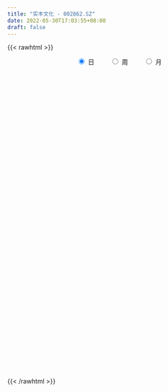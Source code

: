 ```yaml
---
title: "实丰文化 - 002862.SZ"
date: 2022-05-30T17:03:55+08:00
draft: false
---
```

{{< rawhtml >}}
    <div style="text-align: center">
        <label style="padding: 1rem;"><input style="margin-right: .5rem" type="radio" name="period" value="D" checked onclick="period_change(this)">日</label>
        <label style="padding: 1rem;"><input style="margin-right: .5rem" type="radio" name="period" value="W" onclick="period_change(this)">周</label>
        <label style="padding: 1rem;"><input style="margin-right: .5rem" type="radio" name="period" value="M" onclick="period_change(this)">月</label>
    </div>
    <div id="chart" style="height: 700px;"></div> 
    <script type="text/javascript">
        const D_v = [32092.5,83995.5,115300.0,196234.95,225905.01,239591.45,195590.44,233612.0,213529.0,208415.5,159640.01,109861.01,80238.0,81065.5,112529.89,119134.5,77539.0,141019.5,136285.0,124408.07,194302.06,165317.56,166933.5,144866.5,98852.5,69564.5,90868.0,88898.56,62697.5,55785.0,51423.89,41319.5,34584.0,81421.39,42998.5,46566.5,60626.0,42108.0,27496.0,34885.25,33451.5,52108.0,33871.5,32112.0,44528.49,38942.49,30404.5,28955.0,26015.5,27857.5,29092.0,32614.5,32843.0,31446.26,52528.24,34806.99,23519.0,57963.5,69140.0,81068.31,91195.5,42249.5,55885.0,80334.5,41952.0,55334.0,47169.0,38762.5,37417.5,43344.0,34357.51,48038.0,33779.5,32657.0,18858.57,24109.0,54261.08,50861.5,37036.5,49303.5,36106.35,21900.13,19744.0,37193.5,40820.0,49106.08,44332.08,33406.93,26343.24,28343.01,34012.12,45260.46,23022.75,26036.5,35488.99,25510.5,23508.5,18328.0,21260.12,20998.64,22758.9,15446.9,16622.46,14355.5,17068.0,9571.0,15127.5,23945.75,12729.75,23658.9,27995.4,30771.5,20213.99,62830.71,49424.99,35754.33,25713.5,13232.5,19959.9,25331.5,30093.0,36875.0,18532.5,20690.5,18767.0,15269.0,14410.0,15513.0,27294.54,32320.53,34054.92,42008.49,30094.5,22204.0,16379.0,30125.96,19397.49,13635.39,18871.68,19416.5,18057.43,15116.11,16974.0,12635.0,21747.99,11443.7,18027.33,22697.03,30023.03,40546.4,29228.63,16994.0,24746.05,65968.73,47210.39,39178.0,50977.46,74826.73,109908.88,40324.0,49626.5,32670.0,21240.12,21814.85,30592.83,30216.33,23117.83,21880.5,12957.0,16781.0,14427.0,13524.0,15655.0,16036.0,17818.0,16350.0,12478.0,17402.0,13307.5,15371.5,15031.0,15754.5,12941.0,10633.5,16438.5,15568.5,11885.0,28490.82,15228.5,12505.51,11095.0,16473.51,12552.0,16012.0,51871.0,91499.52,55025.96,64921.4,44119.68,36815.5,39074.94,23003.52,18937.5,38356.35,18382.0,13792.0,12701.0,14478.0,11385.0,11165.0,12742.52,14318.0,9279.5,10817.0,17564.5,13681.5,14461.0,17730.0,16182.0,14051.54,11634.09,10442.0,7905.74,8994.5,11513.77,12554.0,13366.0,15252.75,16055.5,12838.5,13019.75,16336.24,11830.97,11239.5,7176.0,9477.5,9730.0,9640.5,8477.79,8968.2,8990.0,10781.23,11734.5,9124.0,11344.47,16869.52,57595.36,139672.34,94931.49,54034.51]
const D_histogram = [0.0,0.0695612536,0.1859370362,0.3327889795,0.3888159894,0.4236594235,0.3747865231,0.4085285474,0.3975401083,0.3786070915,0.2559067663,0.1754860786,0.0794325475,-0.0119924553,0.0102409186,-0.0231964879,-0.0584508922,0.0054163623,-0.0378751457,-0.0457822203,0.0219764922,0.0327270328,0.0938998259,0.125819617,0.104897128,0.0485209481,0.0346709589,0.0264245737,0.002917182,-0.0557332843,-0.151078113,-0.2098347719,-0.2401857678,-0.3105827672,-0.3538183698,-0.3967403056,-0.3616446842,-0.3386532825,-0.3173001927,-0.2801393689,-0.2809669956,-0.3151321072,-0.3306690221,-0.3106258295,-0.2647953731,-0.2467206036,-0.2489804505,-0.2562797564,-0.2459874666,-0.2144371628,-0.1917877503,-0.1882309732,-0.1498116312,-0.1033390194,-0.0476376484,-0.0368264997,-0.0322982937,0.0459856737,0.1375717892,0.2776913253,0.3311242517,0.3426223651,0.3366637205,0.3652572734,0.3544638072,0.3595845418,0.3263669147,0.3109603168,0.2870327489,0.2175212143,0.1844898011,0.1532983104,0.1002950471,0.066164815,0.0308241309,-0.0098746449,0.0248054312,0.0346575576,0.0245234901,0.0648791245,0.0325090821,0.0027656853,-0.0014423041,0.0246185683,0.0056878016,0.0054852835,0.0297829158,0.0534171018,0.0567676385,0.0056182697,-0.0968055306,-0.119839965,-0.1592807638,-0.1229730296,-0.0510214395,0.0019630742,0.034533792,0.0474180047,0.0829175021,0.0928894722,0.0912322347,0.0706777941,0.0353663017,-0.0087004984,-0.0788994301,-0.118859869,-0.164943304,-0.2069673922,-0.2373907015,-0.2769140882,-0.2339225331,-0.2372974151,-0.1343608452,-0.0553958559,0.0358016495,0.0583281524,0.0664934851,0.0657160989,0.0362502023,-0.0205840702,-0.0641044533,-0.114721377,-0.1317716636,-0.1597740793,-0.1577092717,-0.14420582,-0.1283792834,-0.1071664964,-0.093018117,-0.0691491829,-0.0594265366,-0.0206541432,0.0037081522,0.001798498,0.0013870488,-0.0363575454,-0.0616169696,-0.0756718229,-0.0734983219,-0.0534415042,-0.0358689102,-0.0264364013,-0.03083645,-0.0193548254,-0.0342145394,-0.041115006,-0.0502294468,-0.0256777483,-0.0329455893,-0.0967154644,-0.0927808079,-0.0751230064,-0.0317492881,0.0427720788,0.1053705737,0.1518689528,0.1912360191,0.2478844766,0.2333342644,0.2324631095,0.2435106195,0.2289855471,0.2031388359,0.1532189279,0.1064324894,0.0191477256,-0.0047493177,-0.0687010518,-0.0980897067,-0.1359595569,-0.1838701196,-0.2096163128,-0.2394263683,-0.2007521037,-0.1468882504,-0.0808872881,-0.0373579609,-0.0215973316,-0.0265712643,-0.015501967,-0.0140673218,0.0061742548,0.0071341804,0.0182783419,0.043476226,0.041601167,0.0470115001,0.0176686336,0.0159043139,0.0027639838,0.0112557009,0.0270915725,0.0332370188,0.0322726093,0.1136209027,0.1169552057,0.0607396704,0.0650962424,0.0457765344,-0.0117252824,-0.1073486101,-0.1411981038,-0.1469962224,-0.0867100536,-0.0396585122,-0.0154036649,-0.0022064783,0.0046495447,0.0154573441,0.0166530679,0.012361668,0.0073805394,0.0085931658,-0.0036260049,0.0057409732,-0.0088806312,-0.014776726,-0.0320918475,-0.0153782344,-0.0209350095,-0.0164988865,-0.0334359485,-0.0315345775,-0.026787914,-0.0249128855,-0.0446627287,-0.0525787953,-0.121465946,-0.16533014,-0.1787088189,-0.2056944834,-0.1761458032,-0.1110336565,-0.074654484,-0.0312180679,0.0163503653,0.033983483,0.0586553314,0.079930127,0.1054363984,0.1198921291,0.1327723096,0.1417726206,0.1392498685,0.1427212614,0.2087928288,0.317181454,0.3257115517,0.2564228485,0.180973569]
const D_fast = [0.0,0.086951567,0.2498116087,0.4798607968,0.6330918041,0.7738500941,0.8186738245,0.9545479856,1.0429445736,1.1186633297,1.0599396961,1.0233905279,0.9471951338,0.8527720171,0.8775656207,0.8383290923,0.7884619649,0.85368331,0.8009230156,0.7815703858,0.8548232214,0.8737555203,0.9584032698,1.0217779651,1.0270797582,0.9828338153,0.9776515658,0.9760113241,0.9532332278,0.8806494404,0.7475350835,0.6363197316,0.5459222937,0.3978796026,0.2661894075,0.1240823954,0.0687668457,0.0070949268,-0.0508770316,-0.08375105,-0.1548204256,-0.2677685641,-0.3659727345,-0.4235859992,-0.4439543862,-0.4875597675,-0.5520647271,-0.623433972,-0.6746385489,-0.6966975358,-0.7219950608,-0.765496027,-0.7645295928,-0.7438917359,-0.700099777,-0.6984952533,-0.7020416207,-0.6122612348,-0.486282172,-0.2767398046,-0.1405258152,-0.0433721106,0.034835175,0.1547430462,0.2325655318,0.3275824018,0.3759565034,0.4382899847,0.4861206041,0.4709893731,0.4840804101,0.491213497,0.4632839954,0.4456949672,0.4180603157,0.3748928787,0.4157743126,0.4342908285,0.4302876335,0.486863049,0.4626202771,0.4335683016,0.4289997362,0.4612152507,0.4437064344,0.4448752371,0.4766185984,0.5136070599,0.5311495062,0.4814047048,0.3547795219,0.3017850963,0.2225241064,0.2280885833,0.2872848135,0.3407600957,0.3819642615,0.4067029754,0.4629318484,0.4961261865,0.5172770077,0.5143920156,0.4879220986,0.4416801739,0.3517563847,0.2820809786,0.1947617176,0.1009957813,0.0112247967,-0.097527112,-0.1130161902,-0.175715426,-0.1063690674,-0.041253042,0.0588948757,0.0960034167,0.1207921207,0.1364437592,0.1160404132,0.0540601231,-0.0054863733,-0.0847836412,-0.1347768438,-0.2027227792,-0.2400852896,-0.2626332929,-0.2789015771,-0.2844804143,-0.2935865641,-0.2870049257,-0.2921389135,-0.258530056,-0.2332407226,-0.2347007522,-0.2347654392,-0.2815994198,-0.3222630864,-0.3552358954,-0.3714369749,-0.3647405332,-0.3561351668,-0.3533117582,-0.3654209194,-0.3587780011,-0.38219135,-0.399370568,-0.4210423706,-0.4029101091,-0.4184143474,-0.5063630886,-0.5256236341,-0.5267465842,-0.491310188,-0.4060958013,-0.3171546631,-0.2326890458,-0.1455129747,-0.026893398,0.0168899559,0.0741345783,0.1460597432,0.1887810576,0.2137190554,0.2021038793,0.1819255632,0.0994277308,0.074343358,-0.006783639,-0.0606947205,-0.1325544599,-0.2264325525,-0.3045828239,-0.3942494716,-0.4057632329,-0.3886214421,-0.3428423018,-0.3086524648,-0.2982911685,-0.3099079172,-0.3027141117,-0.3047962969,-0.2830111566,-0.2802676859,-0.264553939,-0.2284869983,-0.2199617656,-0.2027985575,-0.2277242656,-0.2255125068,-0.237961841,-0.2266561987,-0.2040474339,-0.1895927329,-0.1824889901,-0.072735471,-0.0401623666,-0.0811929843,-0.0605623517,-0.068437926,-0.1288710635,-0.2513315437,-0.3204805633,-0.3630277375,-0.3244190821,-0.2872821688,-0.2668782377,-0.2542326707,-0.2462142615,-0.231542126,-0.2261831353,-0.2273841181,-0.2305201119,-0.2271591941,-0.240284866,-0.2294826446,-0.2463244068,-0.2559146832,-0.2812527665,-0.268383712,-0.2791742395,-0.278862838,-0.3041588872,-0.3101411606,-0.3120914756,-0.3164446685,-0.3473601938,-0.3684209593,-0.4676745965,-0.5528713254,-0.610927209,-0.6893364944,-0.703824265,-0.6664705325,-0.6487549809,-0.6131230818,-0.5614670573,-0.5353380688,-0.4960023876,-0.4547450603,-0.4028796892,-0.3584509262,-0.3123776683,-0.2679342022,-0.2356444872,-0.196492779,-0.0782230044,0.1094609843,0.1994189699,0.1942359789,0.1640300916]
const D_slow = [0.0,0.0173903134,0.0638745724,0.1470718173,0.2442758147,0.3501906706,0.4438873013,0.5460194382,0.6454044653,0.7400562381,0.8040329297,0.8479044494,0.8677625862,0.8647644724,0.8673247021,0.8615255801,0.8469128571,0.8482669477,0.8387981612,0.8273526062,0.8328467292,0.8410284874,0.8645034439,0.8959583481,0.9221826302,0.9343128672,0.9429806069,0.9495867503,0.9503160458,0.9363827248,0.8986131965,0.8461545035,0.7861080616,0.7084623698,0.6200077773,0.5208227009,0.4304115299,0.3457482093,0.2664231611,0.1963883189,0.12614657,0.0473635432,-0.0353037124,-0.1129601697,-0.179159013,-0.2408391639,-0.3030842766,-0.3671542157,-0.4286510823,-0.482260373,-0.5302073106,-0.5772650539,-0.6147179617,-0.6405527165,-0.6524621286,-0.6616687535,-0.669743327,-0.6582469085,-0.6238539612,-0.5544311299,-0.471650067,-0.3859944757,-0.3018285456,-0.2105142272,-0.1218982754,-0.03200214,0.0495895887,0.1273296679,0.1990878551,0.2534681587,0.299590609,0.3379151866,0.3629889484,0.3795301521,0.3872361849,0.3847675236,0.3909688814,0.3996332708,0.4057641434,0.4219839245,0.430111195,0.4308026163,0.4304420403,0.4365966824,0.4380186328,0.4393899536,0.4468356826,0.4601899581,0.4743818677,0.4757864351,0.4515850525,0.4216250612,0.3818048703,0.3510616129,0.338306253,0.3387970215,0.3474304695,0.3592849707,0.3800143462,0.4032367143,0.426044773,0.4437142215,0.4525557969,0.4503806723,0.4306558148,0.4009408476,0.3597050216,0.3079631735,0.2486154981,0.1793869761,0.1209063428,0.0615819891,0.0279917778,0.0141428138,0.0230932262,0.0376752643,0.0542986356,0.0707276603,0.0797902109,0.0746441933,0.05861808,0.0299377357,-0.0030051802,-0.0429487,-0.0823760179,-0.1184274729,-0.1505222937,-0.1773139179,-0.2005684471,-0.2178557428,-0.232712377,-0.2378759128,-0.2369488747,-0.2364992502,-0.236152488,-0.2452418744,-0.2606461168,-0.2795640725,-0.297938653,-0.311299029,-0.3202662566,-0.3268753569,-0.3345844694,-0.3394231757,-0.3479768106,-0.3582555621,-0.3708129238,-0.3772323608,-0.3854687582,-0.4096476242,-0.4328428262,-0.4516235778,-0.4595608998,-0.4488678801,-0.4225252367,-0.3845579985,-0.3367489938,-0.2747778746,-0.2164443085,-0.1583285311,-0.0974508763,-0.0402044895,0.0105802195,0.0488849515,0.0754930738,0.0802800052,0.0790926758,0.0619174128,0.0373949862,0.0034050969,-0.042562433,-0.0949665111,-0.1548231032,-0.2050111292,-0.2417331917,-0.2619550138,-0.271294504,-0.2766938369,-0.2833366529,-0.2872121447,-0.2907289751,-0.2891854114,-0.2874018663,-0.2828322809,-0.2719632244,-0.2615629326,-0.2498100576,-0.2453928992,-0.2414168207,-0.2407258248,-0.2379118995,-0.2311390064,-0.2228297517,-0.2147615994,-0.1863563737,-0.1571175723,-0.1419326547,-0.1256585941,-0.1142144605,-0.1171457811,-0.1439829336,-0.1792824596,-0.2160315151,-0.2377090285,-0.2476236566,-0.2514745728,-0.2520261924,-0.2508638062,-0.2469994702,-0.2428362032,-0.2397457862,-0.2379006513,-0.2357523599,-0.2366588611,-0.2352236178,-0.2374437756,-0.2411379571,-0.249160919,-0.2530054776,-0.25823923,-0.2623639516,-0.2707229387,-0.2786065831,-0.2853035616,-0.291531783,-0.3026974651,-0.315842164,-0.3462086505,-0.3875411855,-0.4322183902,-0.483642011,-0.5276784618,-0.5554368759,-0.5741004969,-0.5819050139,-0.5778174226,-0.5693215518,-0.554657719,-0.5346751873,-0.5083160877,-0.4783430554,-0.445149978,-0.4097068228,-0.3748943557,-0.3392140404,-0.2870158332,-0.2077204697,-0.1262925818,-0.0621868696,-0.0169434774]
const D_data = [['2021-05-19', 10.8, 10.86, 10.68, 11.02],['2021-05-20', 10.87, 11.95, 10.62, 11.95],['2021-05-21', 12.22, 13.15, 12.21, 13.15],['2021-05-24', 13.76, 14.47, 13.36, 14.47],['2021-05-25', 14.01, 14.2, 13.51, 15.1],['2021-05-26', 14.2, 14.55, 13.81, 15.55],['2021-05-27', 14.13, 13.84, 13.35, 14.35],['2021-05-28', 13.84, 15.22, 13.53, 15.22],['2021-05-31', 15.3, 15.13, 14.43, 15.9],['2021-06-01', 15.31, 15.36, 15.16, 16.5],['2021-06-02', 14.61, 14.04, 14.0, 15.3],['2021-06-03', 14.09, 14.31, 13.5, 14.34],['2021-06-04', 13.92, 13.86, 13.61, 14.34],['2021-06-07', 13.86, 13.56, 13.34, 13.99],['2021-06-08', 13.6, 14.92, 13.45, 14.92],['2021-06-09', 15.36, 14.31, 14.2, 15.6],['2021-06-10', 14.62, 14.19, 13.86, 14.69],['2021-06-11', 13.93, 15.61, 13.85, 15.61],['2021-06-15', 15.52, 14.43, 14.05, 15.52],['2021-06-16', 14.3, 14.82, 13.5, 15.64],['2021-06-17', 14.97, 16.04, 14.7, 16.3],['2021-06-18', 15.55, 15.68, 14.93, 16.0],['2021-06-21', 15.32, 16.68, 14.98, 16.74],['2021-06-22', 16.4, 16.78, 16.01, 17.55],['2021-06-23', 16.67, 16.37, 16.25, 17.05],['2021-06-24', 16.2, 15.91, 15.74, 16.69],['2021-06-25', 15.9, 16.42, 15.6, 16.8],['2021-06-28', 16.0, 16.59, 15.61, 16.86],['2021-06-29', 16.5, 16.46, 16.18, 16.85],['2021-06-30', 16.36, 15.91, 15.75, 16.56],['2021-07-01', 15.84, 15.08, 15.06, 16.2],['2021-07-02', 15.09, 15.1, 14.7, 15.75],['2021-07-05', 15.0, 15.15, 14.85, 15.41],['2021-07-06', 15.0, 14.26, 14.09, 15.13],['2021-07-07', 14.28, 14.12, 13.97, 14.47],['2021-07-08', 14.08, 13.67, 13.63, 14.2],['2021-07-09', 13.6, 14.39, 13.6, 14.52],['2021-07-12', 14.37, 14.17, 14.08, 14.55],['2021-07-13', 14.18, 14.05, 13.8, 14.4],['2021-07-14', 14.0, 14.2, 13.8, 14.31],['2021-07-15', 14.16, 13.62, 13.54, 14.18],['2021-07-16', 13.62, 12.88, 12.88, 13.8],['2021-07-19', 12.85, 12.72, 12.39, 12.9],['2021-07-20', 12.85, 12.91, 12.44, 12.91],['2021-07-21', 13.25, 13.16, 13.12, 13.82],['2021-07-22', 13.11, 12.75, 12.7, 13.24],['2021-07-23', 12.78, 12.3, 12.25, 12.87],['2021-07-26', 12.31, 11.96, 11.72, 12.37],['2021-07-27', 11.89, 11.93, 11.89, 12.29],['2021-07-28', 11.52, 12.06, 11.31, 12.1],['2021-07-29', 12.18, 11.86, 11.85, 12.41],['2021-07-30', 11.65, 11.46, 11.31, 11.87],['2021-08-02', 11.44, 11.79, 11.18, 11.88],['2021-08-03', 11.78, 11.93, 11.64, 12.18],['2021-08-04', 12.07, 12.17, 11.98, 12.8],['2021-08-05', 12.17, 11.66, 11.63, 12.33],['2021-08-06', 11.6, 11.5, 11.29, 11.63],['2021-08-09', 11.52, 12.56, 11.5, 12.63],['2021-08-10', 12.56, 13.17, 12.36, 13.39],['2021-08-11', 13.38, 14.49, 13.07, 14.49],['2021-08-12', 15.01, 14.1, 14.03, 15.01],['2021-08-13', 14.52, 13.96, 13.71, 14.58],['2021-08-16', 13.73, 13.98, 13.66, 14.42],['2021-08-17', 14.23, 14.72, 13.92, 15.07],['2021-08-18', 14.7, 14.54, 14.32, 14.99],['2021-08-19', 14.49, 15.0, 14.3, 15.39],['2021-08-20', 14.8, 14.72, 14.5, 15.54],['2021-08-23', 14.72, 15.08, 14.5, 15.22],['2021-08-24', 15.41, 15.13, 14.87, 15.41],['2021-08-25', 15.08, 14.54, 14.48, 15.26],['2021-08-26', 14.88, 14.92, 14.45, 15.11],['2021-08-27', 14.97, 14.95, 14.3, 15.35],['2021-08-30', 14.79, 14.6, 14.32, 14.95],['2021-08-31', 14.84, 14.72, 14.43, 15.2],['2021-09-01', 14.99, 14.61, 14.32, 15.04],['2021-09-02', 14.78, 14.4, 14.1, 14.78],['2021-09-03', 14.42, 15.39, 14.42, 15.6],['2021-09-06', 15.4, 15.28, 14.8, 15.8],['2021-09-07', 15.28, 15.11, 14.96, 15.7],['2021-09-08', 15.12, 15.92, 14.94, 16.22],['2021-09-09', 15.91, 15.13, 15.07, 15.91],['2021-09-10', 15.2, 15.07, 14.85, 15.28],['2021-09-13', 15.07, 15.36, 14.85, 15.5],['2021-09-14', 15.39, 15.87, 15.0, 16.13],['2021-09-15', 15.73, 15.4, 15.13, 15.73],['2021-09-16', 15.41, 15.65, 15.22, 16.19],['2021-09-17', 15.65, 16.1, 15.6, 16.49],['2021-09-22', 16.01, 16.32, 15.66, 16.53],['2021-09-23', 16.35, 16.25, 15.96, 16.49],['2021-09-24', 16.17, 15.53, 15.31, 16.17],['2021-09-27', 15.53, 14.5, 14.37, 15.67],['2021-09-28', 14.72, 15.13, 14.14, 15.38],['2021-09-29', 15.11, 14.7, 14.6, 15.27],['2021-09-30', 14.71, 15.58, 14.7, 15.8],['2021-10-08', 15.64, 16.3, 15.64, 16.46],['2021-10-11', 16.31, 16.43, 16.17, 16.96],['2021-10-12', 16.41, 16.47, 16.03, 16.75],['2021-10-13', 16.48, 16.43, 16.03, 16.8],['2021-10-14', 16.43, 16.95, 16.18, 17.1],['2021-10-15', 17.36, 16.88, 16.55, 17.36],['2021-10-18', 16.91, 16.89, 16.66, 17.35],['2021-10-19', 16.89, 16.72, 16.5, 16.97],['2021-10-20', 16.78, 16.49, 16.13, 16.78],['2021-10-21', 16.48, 16.24, 16.1, 16.6],['2021-10-22', 16.24, 15.63, 15.52, 16.24],['2021-10-25', 15.5, 15.69, 15.16, 15.82],['2021-10-26', 15.69, 15.32, 15.2, 15.99],['2021-10-27', 15.31, 15.03, 14.75, 15.46],['2021-10-28', 15.1, 14.84, 14.4, 15.1],['2021-10-29', 14.68, 14.36, 14.1, 14.9],['2021-11-01', 14.45, 15.22, 14.28, 15.69],['2021-11-02', 15.24, 14.57, 14.18, 15.52],['2021-11-03', 14.67, 16.03, 14.6, 16.03],['2021-11-04', 16.24, 16.15, 15.23, 17.13],['2021-11-05', 16.15, 16.76, 15.67, 17.12],['2021-11-08', 16.47, 16.25, 16.02, 16.69],['2021-11-09', 16.01, 16.21, 16.01, 16.56],['2021-11-10', 16.11, 16.18, 16.02, 16.39],['2021-11-11', 16.19, 15.79, 15.71, 16.27],['2021-11-12', 15.93, 15.23, 15.02, 15.93],['2021-11-15', 15.28, 15.1, 14.86, 15.39],['2021-11-16', 15.01, 14.69, 14.51, 15.15],['2021-11-17', 14.7, 14.83, 14.54, 14.9],['2021-11-18', 14.84, 14.45, 14.39, 14.84],['2021-11-19', 14.45, 14.62, 14.3, 14.72],['2021-11-22', 14.67, 14.67, 14.55, 14.88],['2021-11-23', 14.81, 14.65, 14.5, 14.82],['2021-11-24', 14.6, 14.7, 14.4, 14.79],['2021-11-25', 14.99, 14.6, 14.56, 15.18],['2021-11-26', 14.54, 14.73, 14.23, 15.13],['2021-11-29', 14.58, 14.56, 14.3, 14.88],['2021-11-30', 14.68, 14.99, 14.48, 15.28],['2021-12-01', 15.0, 14.94, 14.82, 15.2],['2021-12-02', 14.94, 14.64, 14.51, 15.08],['2021-12-03', 14.64, 14.62, 14.45, 14.85],['2021-12-06', 14.51, 14.0, 14.0, 14.7],['2021-12-07', 14.07, 13.91, 13.67, 14.25],['2021-12-08', 14.0, 13.85, 13.72, 14.04],['2021-12-09', 13.89, 13.92, 13.66, 13.97],['2021-12-10', 13.93, 14.11, 13.81, 14.23],['2021-12-13', 14.2, 14.1, 14.09, 14.35],['2021-12-14', 14.04, 14.0, 13.92, 14.15],['2021-12-15', 14.0, 13.77, 13.76, 14.05],['2021-12-16', 13.77, 13.92, 13.7, 13.97],['2021-12-17', 13.93, 13.51, 13.48, 13.97],['2021-12-20', 13.57, 13.47, 13.44, 13.67],['2021-12-21', 13.51, 13.31, 13.31, 13.55],['2021-12-22', 13.31, 13.69, 13.22, 13.77],['2021-12-23', 13.6, 13.26, 13.17, 13.68],['2021-12-24', 13.24, 12.25, 12.23, 13.24],['2021-12-27', 12.32, 12.8, 12.2, 13.13],['2021-12-28', 12.82, 12.9, 12.75, 13.06],['2021-12-29', 12.85, 13.28, 12.74, 13.48],['2021-12-30', 13.29, 13.93, 13.29, 14.58],['2021-12-31', 14.0, 14.15, 13.72, 14.54],['2022-01-04', 14.09, 14.29, 14.0, 14.33],['2022-01-05', 14.35, 14.52, 14.17, 15.29],['2022-01-06', 14.22, 15.13, 14.22, 15.65],['2022-01-07', 16.21, 14.51, 14.51, 16.58],['2022-01-10', 14.39, 14.8, 14.21, 14.88],['2022-01-11', 14.67, 15.15, 14.67, 15.88],['2022-01-12', 14.9, 15.0, 14.7, 15.3],['2022-01-13', 15.2, 14.92, 14.73, 15.27],['2022-01-14', 15.15, 14.56, 14.39, 15.15],['2022-01-17', 14.57, 14.45, 14.33, 14.8],['2022-01-18', 14.49, 13.64, 13.62, 14.49],['2022-01-19', 13.65, 14.15, 13.53, 14.2],['2022-01-20', 14.15, 13.39, 13.38, 14.32],['2022-01-21', 13.39, 13.51, 13.14, 13.63],['2022-01-24', 13.33, 13.13, 13.04, 13.59],['2022-01-25', 13.05, 12.64, 12.5, 13.19],['2022-01-26', 12.74, 12.55, 12.37, 12.85],['2022-01-27', 12.6, 12.15, 12.14, 12.6],['2022-01-28', 12.25, 12.83, 12.25, 12.98],['2022-02-07', 12.88, 13.1, 12.6, 13.22],['2022-02-08', 13.11, 13.45, 12.95, 13.61],['2022-02-09', 13.45, 13.38, 13.3, 13.55],['2022-02-10', 13.43, 13.13, 13.1, 13.72],['2022-02-11', 13.18, 12.84, 12.7, 13.21],['2022-02-14', 12.67, 13.0, 12.64, 13.18],['2022-02-15', 12.98, 12.86, 12.7, 13.06],['2022-02-16', 12.79, 13.11, 12.7, 13.13],['2022-02-17', 13.09, 12.89, 12.86, 13.23],['2022-02-18', 12.95, 13.02, 12.76, 13.04],['2022-02-21', 13.03, 13.28, 12.83, 13.35],['2022-02-22', 13.38, 13.0, 12.98, 13.38],['2022-02-23', 13.02, 13.1, 12.92, 13.28],['2022-02-24', 13.06, 12.59, 12.5, 13.21],['2022-02-25', 12.64, 12.83, 12.64, 13.18],['2022-02-28', 12.83, 12.62, 12.4, 12.85],['2022-03-01', 12.73, 12.85, 12.63, 13.03],['2022-03-02', 12.8, 12.99, 12.8, 13.14],['2022-03-03', 12.91, 12.92, 12.8, 13.07],['2022-03-04', 12.76, 12.84, 12.72, 13.09],['2022-03-07', 12.79, 14.12, 12.77, 14.12],['2022-03-08', 13.81, 13.44, 12.93, 13.81],['2022-03-09', 13.09, 12.6, 12.16, 13.35],['2022-03-10', 12.8, 13.25, 12.8, 13.86],['2022-03-11', 12.71, 12.94, 12.6, 13.19],['2022-03-14', 12.94, 12.25, 12.22, 13.0],['2022-03-15', 12.25, 11.29, 11.23, 12.39],['2022-03-16', 11.41, 11.59, 11.11, 11.65],['2022-03-17', 11.74, 11.69, 11.57, 11.96],['2022-03-18', 11.75, 12.54, 11.61, 12.73],['2022-03-21', 12.52, 12.58, 12.42, 12.63],['2022-03-22', 12.58, 12.43, 12.3, 12.58],['2022-03-23', 12.37, 12.35, 12.3, 12.5],['2022-03-24', 12.3, 12.29, 12.1, 12.39],['2022-03-25', 12.29, 12.36, 12.21, 12.54],['2022-03-28', 12.3, 12.25, 12.11, 12.38],['2022-03-29', 12.25, 12.15, 12.12, 12.55],['2022-03-30', 12.33, 12.09, 11.96, 12.33],['2022-03-31', 12.24, 12.13, 11.98, 12.33],['2022-04-01', 12.0, 11.9, 11.9, 12.15],['2022-04-06', 12.01, 12.13, 11.81, 12.47],['2022-04-07', 12.13, 11.78, 11.76, 12.2],['2022-04-08', 11.9, 11.79, 11.45, 11.95],['2022-04-11', 11.7, 11.53, 11.32, 11.96],['2022-04-12', 11.53, 11.9, 11.27, 12.0],['2022-04-13', 11.9, 11.6, 11.55, 12.09],['2022-04-14', 11.6, 11.67, 11.54, 11.88],['2022-04-15', 11.67, 11.31, 11.25, 11.67],['2022-04-18', 11.16, 11.44, 11.06, 11.5],['2022-04-19', 11.69, 11.43, 11.28, 11.7],['2022-04-20', 11.43, 11.35, 11.16, 11.58],['2022-04-21', 11.25, 10.96, 10.9, 11.4],['2022-04-22', 10.92, 10.95, 10.6, 11.03],['2022-04-25', 10.86, 9.86, 9.86, 10.86],['2022-04-26', 9.81, 9.7, 9.55, 10.22],['2022-04-27', 9.51, 9.73, 9.23, 9.79],['2022-04-28', 9.48, 9.23, 9.2, 9.65],['2022-04-29', 9.19, 9.72, 9.19, 9.9],['2022-05-05', 9.81, 10.23, 9.55, 10.33],['2022-05-06', 9.72, 9.99, 9.72, 10.16],['2022-05-09', 9.99, 10.17, 9.83, 10.39],['2022-05-10', 10.09, 10.38, 10.02, 10.47],['2022-05-11', 10.38, 10.12, 10.12, 10.6],['2022-05-12', 10.16, 10.28, 10.1, 10.44],['2022-05-13', 10.43, 10.34, 10.25, 10.48],['2022-05-16', 10.5, 10.52, 10.31, 10.64],['2022-05-17', 10.51, 10.51, 10.2, 10.55],['2022-05-18', 10.49, 10.6, 10.35, 10.73],['2022-05-19', 10.41, 10.66, 10.41, 10.73],['2022-05-20', 10.75, 10.59, 10.53, 10.76],['2022-05-23', 10.7, 10.73, 10.62, 10.92],['2022-05-24', 11.8, 11.8, 11.8, 11.8],['2022-05-25', 12.5, 12.98, 12.0, 12.98],['2022-05-26', 13.0, 12.28, 12.22, 14.18],['2022-05-27', 11.73, 11.36, 11.2, 11.85],['2022-05-30', 11.15, 11.06, 10.95, 11.34]]
const W_v = [148997.15,108666.53,49927.27,47014.17,59340.96,114439.69,174213.19,47543.21,51399.11,46911.16,33393.49,51144.99,38025.99,29107.06,24631.03,31710.36,64332.99,29537.59,14536.0,25054.72,12001.0,10880.0,16028.94,14972.01,18691.17,18268.52,29619.02,18898.34,12042.49,6261.0,11309.0,68022.2,161157.81,53574.3,60080.11,69498.38,27634.0,60876.54,28267.73,15099.0,17015.0,21941.57,18965.0,33935.74,28469.33,30751.84,24172.85,29291.55,18108.79,19053.83,15188.68,18584.0,19597.0,99922.3,51816.34,43834.52,18948.54,16100.62,26460.39,32892.0,36891.0,20793.0,102692.1,486511.16,299234.09,463598.4500000001,497494.4300000001,289106.09,154670.76,140188.64,82400.67,218194.94,434420.28,335135.89,245027.1,240107.03,194093.28,219700.2,119146.96,116782.0,550498.1599999999,379870.9100000001,456345.55,656269.5699999999,337792.44,294780.37,204467.8,175168.19,102327.73,144810.24,46837.2,152454.99,118143.74,108903.14,139507.04,100503.55,98321.0,80802.1,78297.72,141448.91,267891.78,117560.39,57969.0,66861.36,54001.83,60207.67,48082.01,61833.13,74466.32,82072.95,63254.11,54302.73,7787.0,27963.4,57647.99,44874.66,123717.96,83536.33,131479.36,347548.92,234016.52,136353.24,159941.33,115709.77,62773.33,33140.47,70285.52,86153.27,36438.9,115855.27,57865.3,49876.77,76724.81,78018.48,83494.64,84183.84,125995.07,77733.0,81736.0,102836.61,88639.0,91463.54,49852.0,73004.88,75682.66,80542.25,110837.0,87824.47,103960.82,74029.04,107480.5,238765.76,202693.76,84612.53,94514.78,157580.74,111060.76,199094.5,160675.86,151378.62,146538.0,100705.32,111162.5,90562.36,30598.0,94229.5,64306.24,69307.42,97075.92,130391.5,69174.22,270822.44,431150.22,97595.58,766964.5600000001,378929.93,219680.94,253200.91,216274.83,149901.0,214191.78,142917.0,83091.0,69187.5,459296.84,574018.3600000001,804633.02,693518.9399999999,342883.5,396344.6,329996.0,264136.0,671688.51,355140.01,195611.5,404255.5,337176.5,1090933.8500000001,771683.52,531288.39,620312.6899999999,571085.0,300124.45,266196.39,190048.75,179858.98,144534.5,175143.49,341616.81,280674.5,201919.51,163665.15,195207.98,191195.66,88093.18,128331.83,35488.99,109605.76,86251.76,85032.9,191236.59,119991.73,124958.0,104807.07,144740.91,101447.02,84530.53,122737.49,184147.8,274891.07,165675.47,118764.49,76423.0,77355.5,69731.5,87611.32,68638.02,307437.56,156187.81,70738.0,58322.02,45707.0,70039.63,54334.01,73502.74,23070.47,44501.79,49597.93,320413.18,54034.51]
const W_histogram = [0.0,-0.096237037,-0.1609989659,-0.2883738223,-0.3104890992,-0.2094647185,0.0550862943,0.1439209863,0.1952949213,0.2546656572,0.2516211854,0.4069981829,0.4512595903,0.3735726006,0.2534829191,0.2442213619,0.1422758813,0.0134230303,-0.0846253405,-0.2297835235,-0.3203675221,-0.4041838849,-0.3999413073,-0.368521133,-0.3622275769,-0.355998623,-0.2902365248,-0.29798936,-0.2882759892,-0.2117480883,-0.1238852537,-0.0155129106,0.0186054469,-0.0192797824,0.0267699255,-0.0247653363,-0.0612655903,-0.0238244231,-0.122174097,-0.1710401578,-0.1977647869,-0.1593714103,-0.1231793436,-0.0439773587,-0.0583620195,-0.080287007,-0.1902726853,-0.2523785841,-0.2882696598,-0.3327030927,-0.3112458731,-0.2857342734,-0.2236571534,-0.155803164,-0.1696508258,-0.1370770793,-0.1335299578,-0.1404379378,-0.1578690663,-0.162849097,-0.1327170098,-0.1093725888,-0.0844859624,0.0812284705,0.1231370603,0.3495570085,0.470249795,0.5558028587,0.4658351312,0.3897349936,0.3326200535,0.3235150344,0.463197773,0.4346013837,0.4775718443,0.414313681,0.3986091416,0.2796928458,0.0783946673,0.0293108378,0.2902235057,0.3340043718,0.6272653295,0.7188787837,0.8673222055,0.7109941634,0.5552167725,0.3914391361,0.2735258393,0.0849307725,-0.1861110887,-0.3261325386,-0.4110810791,-0.4345377732,-0.4599903659,-0.4893847755,-0.4910817341,-0.4572730271,-0.4294583241,-0.3817503581,-0.2643454931,-0.2547654012,-0.2519093875,-0.2549622066,-0.3009336628,-0.289955029,-0.250847572,-0.2113125311,-0.1242224083,-0.0477351411,0.0097051579,-0.0081784139,-0.0140901654,0.0086675098,-0.0019660439,0.0231354448,0.0849910463,0.1060883824,0.1168776843,0.3027011946,0.3468197826,0.364468625,0.3544151949,0.3058940468,0.243187759,0.2032200317,0.2071906334,0.1657661946,0.0658058237,-0.0874261111,-0.1468148993,-0.1413840355,-0.0867874088,0.0104158272,0.0837219174,0.2085729031,0.2945295314,0.36538535,0.4077744065,0.4465981474,0.4061758346,0.3427784167,0.3045051203,0.3780734514,0.4830152356,0.50505656,0.5005979792,0.3586453253,0.2583915788,0.0715159385,0.0052684532,-0.011266972,-0.2650618884,-0.439868805,-0.4388532081,-0.3260502933,-0.1802602659,-0.0018809607,0.2143814403,0.3142892766,0.247246287,0.0931907969,-0.0315959803,-0.1652475143,-0.1630553454,-0.1258782106,-0.1297001192,-0.2059485416,-0.2159123578,-0.2133101413,-0.2624706185,-0.2011389684,-0.0203410026,-0.4441807016,-0.9046765009,-1.2521793604,-1.3992997618,-1.5024583511,-1.5047745378,-1.4128919607,-1.3152561011,-1.2161346938,-1.051497918,-0.8277806217,-0.521352383,-0.2915531766,-0.0203335998,0.1548241769,0.1989723853,0.2628994828,0.3199570002,0.3900483309,0.436942282,0.4071301761,0.4504904521,0.4898270887,0.6242951885,0.8233196207,0.831602423,0.9164754131,0.9356019587,0.95314267,0.8351331057,0.6753748488,0.4452306648,0.2413701406,0.0475276865,-0.0738228745,0.0112314793,0.1126821179,0.1850112328,0.2482759606,0.2534755689,0.3075846373,0.2867034111,0.258827846,0.2701975618,0.2960191321,0.2120842232,0.0619963501,0.1123824588,0.0347208912,-0.0604942166,-0.1156336136,-0.1565401668,-0.2115517389,-0.2777816867,-0.3890577492,-0.3201840096,-0.2395557776,-0.1750242023,-0.193765066,-0.2396628888,-0.2555956995,-0.2404802398,-0.2297611355,-0.2090722898,-0.1769990392,-0.1709770122,-0.1671694948,-0.1824375183,-0.1861093518,-0.2055087893,-0.225622518,-0.3001366839,-0.3084312661,-0.2689774903,-0.2074329129,-0.1016105509,-0.0416364236]
const W_fast = [0.0,-0.1202962963,-0.2253079667,-0.4247762786,-0.5245138303,-0.4758556292,-0.1975330428,-0.0727181043,0.027479561,0.1505167112,0.2103775358,0.467504079,0.6245803839,0.6402865444,0.5835675927,0.635361376,0.5689848656,0.4434877722,0.3242830663,0.1216790025,-0.0489968766,-0.2338592106,-0.32960196,-0.3903120689,-0.474575407,-0.5573461088,-0.5641431418,-0.646393317,-0.7087489435,-0.6851580647,-0.6282665435,-0.5237724281,-0.4850027089,-0.5277078837,-0.4749656944,-0.5326922903,-0.5845089419,-0.5530238805,-0.6819170787,-0.773543179,-0.8497090048,-0.8511584808,-0.8457612499,-0.7775536047,-0.8065287703,-0.8485255096,-1.0060793593,-1.1312799041,-1.2392383948,-1.3668476009,-1.4232018495,-1.4691238181,-1.4629609865,-1.4340577881,-1.4903181564,-1.4920136796,-1.5218490477,-1.5638665121,-1.6207649072,-1.6664572121,-1.6695043773,-1.6735031036,-1.6697379677,-1.4837164172,-1.4110235624,-1.097214362,-0.8589591268,-0.6344553484,-0.6079642931,-0.5866306823,-0.5605906091,-0.4888168695,-0.2333346876,-0.153280731,0.0090826906,0.0494029476,0.1333506936,0.0843576093,-0.0973419025,-0.1390980225,0.1943705219,0.3216524809,0.771729771,1.0430629211,1.4083368943,1.429757393,1.4127841952,1.3468663429,1.2973345059,1.1299721322,0.8124024988,0.5908479143,0.4031291041,0.2710379666,0.1305877824,-0.021152821,-0.1456202131,-0.226129763,-0.3056796409,-0.3534092644,-0.3020907728,-0.3562020311,-0.4163233643,-0.4831167351,-0.604321607,-0.6658317305,-0.6894361665,-0.7027292583,-0.6466947376,-0.5821412557,-0.5222746672,-0.5422028424,-0.5516371354,-0.5267125827,-0.5378376473,-0.5069522974,-0.4238489344,-0.3762295026,-0.3362207797,-0.0747219707,0.056101563,0.1648675616,0.2434179302,0.2713702939,0.2694609458,0.2802982264,0.3360664865,0.3360835963,0.2525746813,0.0774862187,-0.0186062943,-0.0485214394,-0.0156216648,0.084185528,0.1784220975,0.355416309,0.5150053201,0.6772074762,0.8215401344,0.9720134121,1.033135058,1.0554322443,1.0932852279,1.2613719219,1.4870675149,1.6353729794,1.7560638934,1.7037725708,1.668116719,1.4991200633,1.4341896914,1.4148375231,1.0947771346,0.8100030168,0.7013053117,0.7325956532,0.8333206141,1.0112296791,1.2810874402,1.4595675956,1.4543361778,1.3235783869,1.1908926147,1.0159292021,0.9773575347,0.9830651168,0.9468181784,0.8190826206,0.755140715,0.7044153961,0.5896372643,0.6006841723,0.7763968874,0.2415120131,-0.4451529114,-1.1057006111,-1.6026459529,-2.08141913,-2.4599289511,-2.7212693642,-2.9524475298,-3.157359796,-3.2555974998,-3.2388253589,-3.0627352159,-2.9058243036,-2.6396881268,-2.4258243059,-2.3319330011,-2.202281033,-2.0652342655,-1.8976308521,-1.7415013305,-1.6695308924,-1.5135480034,-1.3517545945,-1.0612126977,-0.6563583603,-0.4401749522,-0.1261831088,0.1268439264,0.3826703053,0.4734440174,0.4825294726,0.3636929549,0.2201749658,0.0382144334,-0.1015918462,-0.0137296226,0.1158915454,0.2344734686,0.3598071865,0.4283756871,0.5593809147,0.6101755413,0.6470069377,0.7259260439,0.8257523973,0.7948385442,0.6602497586,0.738731482,0.6697501373,0.5594114753,0.4753636749,0.39532208,0.2874225731,0.1517472037,-0.0567932961,-0.0679655589,-0.0472262713,-0.0264507466,-0.0936328768,-0.1994464218,-0.2792781574,-0.3242827576,-0.3710039371,-0.402583164,-0.4147596732,-0.4514818992,-0.4894667555,-0.5503441585,-0.60054333,-0.6713199649,-0.7478393231,-0.8973876599,-0.9827900587,-1.0105806554,-1.0008943063,-0.920474582,-0.8709095606]
const W_slow = [0.0,-0.0240592593,-0.0643090007,-0.1364024563,-0.2140247311,-0.2663909107,-0.2526193371,-0.2166390906,-0.1678153602,-0.104148946,-0.0412436496,0.0605058961,0.1733207937,0.2667139438,0.3300846736,0.3911400141,0.4267089844,0.430064742,0.4089084068,0.3514625259,0.2713706454,0.1703246742,0.0703393474,-0.0217909359,-0.1123478301,-0.2013474858,-0.273906617,-0.348403957,-0.4204729543,-0.4734099764,-0.5043812898,-0.5082595175,-0.5036081557,-0.5084281013,-0.50173562,-0.507926954,-0.5232433516,-0.5291994574,-0.5597429817,-0.6025030211,-0.6519442178,-0.6917870704,-0.7225819063,-0.733576246,-0.7481667509,-0.7682385026,-0.8158066739,-0.87890132,-0.9509687349,-1.0341445081,-1.1119559764,-1.1833895447,-1.2393038331,-1.2782546241,-1.3206673305,-1.3549366004,-1.3883190898,-1.4234285743,-1.4628958409,-1.5036081151,-1.5367873675,-1.5641305147,-1.5852520053,-1.5649448877,-1.5341606227,-1.4467713705,-1.3292089218,-1.1902582071,-1.0737994243,-0.9763656759,-0.8932106625,-0.8123319039,-0.6965324607,-0.5878821147,-0.4684891537,-0.3649107334,-0.265258448,-0.1953352365,-0.1757365697,-0.1684088603,-0.0958529838,-0.0123518909,0.1444644415,0.3241841374,0.5410146888,0.7187632296,0.8575674227,0.9554272068,1.0238086666,1.0450413597,0.9985135875,0.9169804529,0.8142101831,0.7055757398,0.5905781483,0.4682319545,0.345461521,0.2311432642,0.1237786832,0.0283410936,-0.0377452796,-0.1014366299,-0.1644139768,-0.2281545285,-0.3033879442,-0.3758767014,-0.4385885944,-0.4914167272,-0.5224723293,-0.5344061146,-0.5319798251,-0.5340244286,-0.5375469699,-0.5353800925,-0.5358716034,-0.5300877422,-0.5088399807,-0.4823178851,-0.453098464,-0.3774231653,-0.2907182197,-0.1996010634,-0.1109972647,-0.034523753,0.0262731868,0.0770781947,0.1288758531,0.1703174017,0.1867688576,0.1649123298,0.128208605,0.0928625961,0.0711657439,0.0737697007,0.0947001801,0.1468434059,0.2204757887,0.3118221262,0.4137657279,0.5254152647,0.6269592234,0.7126538275,0.7887801076,0.8832984705,1.0040522794,1.1303164194,1.2554659142,1.3451272455,1.4097251402,1.4276041248,1.4289212381,1.4261044951,1.359839023,1.2498718218,1.1401585198,1.0586459464,1.01358088,1.0131106398,1.0667059999,1.145278319,1.2070898908,1.23038759,1.2224885949,1.1811767164,1.14041288,1.1089433274,1.0765182976,1.0250311622,0.9710530727,0.9177255374,0.8521078828,0.8018231407,0.79673789,0.6856927147,0.4595235894,0.1464787493,-0.2033461911,-0.5789607789,-0.9551544133,-1.3083774035,-1.6371914288,-1.9412251022,-2.2040995817,-2.4110447372,-2.5413828329,-2.614271127,-2.619354527,-2.5806484828,-2.5309053864,-2.4651805157,-2.3851912657,-2.287679183,-2.1784436125,-2.0766610685,-1.9640384554,-1.8415816833,-1.6855078861,-1.479677981,-1.2717773752,-1.0426585219,-0.8087580323,-0.5704723648,-0.3616890883,-0.1928453761,-0.0815377099,-0.0211951748,-0.0093132532,-0.0277689718,-0.0249611019,0.0032094275,0.0494622357,0.1115312259,0.1749001181,0.2517962774,0.3234721302,0.3881790917,0.4557284822,0.5297332652,0.582754321,0.5982534085,0.6263490232,0.635029246,0.6199056919,0.5909972885,0.5518622468,0.4989743121,0.4295288904,0.3322644531,0.2522184507,0.1923295063,0.1485734557,0.1001321892,0.040216467,-0.0236824579,-0.0838025178,-0.1412428017,-0.1935108741,-0.237760634,-0.280504887,-0.3222972607,-0.3679066403,-0.4144339782,-0.4658111756,-0.5222168051,-0.597250976,-0.6743587926,-0.7416031651,-0.7934613934,-0.8188640311,-0.829273137]
const W_data = [['2017-07-21', 22.9233, 20.2646, 18.5714, 22.9233],['2017-07-28', 19.2328, 18.7566, 18.2407, 19.5106],['2017-08-04', 18.8294, 18.6045, 18.2937, 18.9286],['2017-08-11', 18.7698, 17.1032, 17.1032, 18.9352],['2017-08-18', 17.0238, 17.7513, 17.0238, 18.0622],['2017-08-25', 17.7976, 19.2659, 17.7976, 19.4974],['2017-09-01', 19.3783, 22.209, 19.3783, 22.4669],['2017-09-08', 22.123, 21.0119, 20.7341, 22.123],['2017-09-15', 21.0119, 21.0317, 20.9325, 22.1495],['2017-09-22', 20.8201, 21.5939, 20.0397, 21.9444],['2017-09-29', 21.4947, 21.1574, 20.3968, 21.9444],['2017-10-13', 21.5079, 23.8228, 21.1905, 24.6693],['2017-10-20', 24.2725, 23.3333, 22.4868, 24.2725],['2017-10-27', 23.4458, 22.0767, 20.3968, 23.4987],['2017-11-03', 21.7593, 21.3029, 20.6019, 22.414],['2017-11-10', 21.3029, 22.5926, 21.3029, 22.6389],['2017-11-17', 22.5992, 21.3426, 21.164, 24.6032],['2017-11-24', 21.164, 20.5026, 18.8889, 21.336],['2017-12-01', 20.0926, 20.3042, 19.5172, 20.5026],['2017-12-08', 20.0265, 18.9815, 18.3267, 20.2183],['2017-12-15', 18.9153, 18.8492, 18.3466, 19.3452],['2017-12-22', 19.1336, 18.2011, 17.9762, 19.1336],['2017-12-29', 18.2606, 18.7831, 17.3479, 19.0476],['2018-01-05', 19.0939, 18.9153, 18.3003, 20.3439],['2018-01-12', 18.9021, 18.3995, 17.9563, 19.3783],['2018-01-19', 18.2407, 18.1217, 17.2685, 18.6574],['2018-01-26', 17.996, 18.7698, 17.6984, 18.955],['2018-02-02', 18.7831, 17.7249, 17.1958, 19.1336],['2018-02-09', 17.4405, 17.6587, 16.0847, 17.9431],['2018-02-14', 17.619, 18.4656, 17.5066, 18.9815],['2018-02-23', 18.7831, 18.8492, 18.4987, 19.1733],['2018-03-02', 18.8558, 19.5106, 18.8558, 19.8413],['2018-03-09', 19.5106, 18.8955, 18.5847, 22.3413],['2018-03-16', 18.9683, 17.9101, 17.6653, 19.6825],['2018-03-23', 17.9101, 18.9153, 17.5331, 19.4841],['2018-03-30', 17.0238, 17.6058, 16.9709, 18.0556],['2018-04-04', 17.5, 17.4471, 17.2487, 17.7844],['2018-04-13', 17.3016, 18.2672, 17.0966, 18.4061],['2018-04-20', 18.3201, 16.2632, 16.131, 18.3201],['2018-04-27', 16.2632, 16.2831, 16.131, 16.9643],['2018-05-04', 16.3095, 16.1177, 14.9537, 16.8915],['2018-05-11', 16.1243, 16.7262, 16.1243, 17.3876],['2018-05-18', 16.7196, 16.6865, 15.205, 16.9511],['2018-05-25', 16.6865, 17.3677, 16.6865, 17.963],['2018-06-01', 17.0701, 16.2235, 15.7937, 18.0225],['2018-06-08', 16.3029, 15.8664, 15.6481, 16.5807],['2018-06-15', 15.7143, 14.1826, 14.1826, 16.2037],['2018-06-22', 13.9306, 14.0168, 12.5375, 14.2224],['2018-06-29', 13.8974, 13.7315, 13.2871, 14.1362],['2018-07-06', 13.7315, 13.0151, 12.637, 13.8908],['2018-07-13', 13.0549, 13.3667, 12.7232, 13.4994],['2018-07-20', 13.2805, 13.1412, 12.7431, 13.5723],['2018-07-27', 13.1478, 13.4596, 13.0218, 13.6652],['2018-08-03', 13.3866, 13.5524, 13.0682, 14.5143],['2018-08-10', 13.5392, 12.3584, 11.6818, 13.5392],['2018-08-17', 12.2722, 12.6768, 11.7149, 13.234],['2018-08-24', 12.3916, 12.1063, 11.8609, 12.564],['2018-08-31', 12.1063, 11.6552, 11.6552, 12.3783],['2018-09-07', 11.6353, 11.1312, 10.9919, 11.7614],['2018-09-14', 11.1577, 10.8857, 10.7464, 11.2771],['2018-09-21', 10.9056, 11.0582, 10.6204, 11.1113],['2018-09-28', 11.0317, 10.7995, 10.6867, 11.1643],['2018-10-12', 10.6138, 10.6469, 9.3865, 10.6735],['2018-10-19', 10.6138, 12.7033, 10.4214, 13.5723],['2018-10-26', 12.6702, 11.5756, 11.3103, 13.6984],['2018-11-02', 11.443, 14.5939, 10.7531, 14.5939],['2018-11-09', 14.6005, 14.3418, 14.0831, 17.579],['2018-11-16', 13.6055, 14.6934, 13.3999, 14.8858],['2018-11-23', 14.4944, 12.7299, 12.3252, 14.7797],['2018-11-30', 12.637, 12.6503, 12.3252, 13.8311],['2018-12-07', 13.035, 12.6834, 12.4712, 13.2407],['2018-12-14', 12.4115, 13.2473, 12.0798, 14.5276],['2018-12-21', 13.3999, 15.6752, 12.8426, 16.385],['2018-12-28', 15.6553, 14.1362, 13.4728, 15.6885],['2019-01-04', 14.4745, 15.3634, 14.1959, 16.0533],['2019-01-11', 15.3236, 14.2755, 14.2025, 15.8211],['2019-01-18', 14.3286, 14.9389, 13.2805, 15.244],['2019-01-25', 14.647, 13.5193, 13.4994, 15.2506],['2019-02-01', 13.579, 11.7348, 11.2506, 14.0035],['2019-02-15', 11.9935, 12.982, 11.8078, 13.7116],['2019-02-22', 12.7365, 17.5525, 12.6901, 18.5741],['2019-03-01', 17.2474, 15.9007, 15.2705, 18.9058],['2019-03-08', 16.0069, 20.3386, 15.5691, 20.3386],['2019-03-15', 20.332, 19.4298, 18.647, 24.478],['2019-03-22', 19.2374, 21.4929, 18.5077, 21.8312],['2019-03-29', 20.7632, 18.3751, 16.7167, 22.4017],['2019-04-04', 18.3552, 18.1562, 18.1031, 20.3452],['2019-04-12', 18.448, 17.6984, 17.4596, 19.6288],['2019-04-19', 17.8112, 17.9173, 16.8626, 18.2358],['2019-04-26', 17.9571, 16.4911, 16.1926, 18.919],['2019-04-30', 16.239, 14.3153, 14.0632, 16.2457],['2019-05-10', 14.0566, 14.773, 12.8957, 15.4563],['2019-05-17', 14.7863, 14.6802, 14.2954, 15.9074],['2019-05-24', 14.972, 14.9256, 13.5989, 15.4496],['2019-05-31', 14.9322, 14.501, 14.3087, 15.788],['2019-06-06', 14.501, 13.9969, 13.5325, 15.0583],['2019-06-14', 14.2622, 13.9239, 13.4662, 14.5475],['2019-06-21', 13.8709, 14.1163, 13.3136, 14.448],['2019-06-28', 14.2357, 13.8775, 13.5989, 14.846],['2019-07-05', 14.176, 14.0168, 13.7647, 15.6089],['2019-07-12', 14.0261, 15.0784, 13.4666, 15.5179],['2019-07-19', 14.9052, 13.8529, 13.8529, 15.2981],['2019-07-26', 13.9395, 13.5798, 12.9272, 13.9395],['2019-08-02', 13.5732, 13.2735, 13.067, 14.3724],['2019-08-09', 13.2801, 12.3411, 12.0614, 13.5199],['2019-08-16', 12.3744, 12.6741, 12.1879, 13.46],['2019-08-23', 12.6741, 12.8872, 12.6741, 13.2868],['2019-08-30', 12.6008, 12.8539, 12.4809, 13.5132],['2019-09-06', 12.6741, 13.5865, 12.6741, 13.6997],['2019-09-12', 13.6531, 13.753, 13.5199, 14.3324],['2019-09-20', 13.753, 13.7863, 13.5266, 14.0527],['2019-09-27', 13.733, 12.8739, 12.6807, 13.8929],['2019-09-30', 12.9471, 12.8739, 12.734, 13.0137],['2019-10-11', 12.8273, 13.2002, 12.8273, 13.3068],['2019-10-18', 13.2335, 12.7407, 12.5875, 13.5998],['2019-10-25', 12.7607, 13.1603, 12.3544, 13.42],['2019-11-01', 13.2535, 13.8263, 13.0271, 14.2925],['2019-11-08', 13.6198, 13.5465, 13.4133, 13.8263],['2019-11-15', 13.4533, 13.5266, 13.3534, 14.1726],['2019-11-22', 13.5199, 16.3637, 13.3867, 17.0897],['2019-11-29', 16.1839, 15.4247, 14.8852, 16.8899],['2019-12-06', 15.6378, 15.5113, 14.9252, 15.7111],['2019-12-13', 15.5512, 15.4513, 14.3791, 16.1306],['2019-12-20', 15.4979, 15.065, 14.9984, 15.9109],['2019-12-27', 15.0517, 14.8053, 14.5589, 15.2915],['2020-01-03', 14.6654, 14.9984, 14.6588, 15.1183],['2020-01-10', 14.8253, 15.6311, 14.5189, 15.7843],['2020-01-17', 15.6311, 15.1316, 15.085, 16.5169],['2020-01-23', 14.9984, 14.1326, 13.9062, 15.3115],['2020-02-07', 12.7207, 12.794, 11.4486, 13.1869],['2020-02-14', 12.8139, 13.3201, 12.6874, 13.7996],['2020-02-21', 13.3268, 13.8862, 13.3268, 14.086],['2020-02-28', 13.9195, 14.5855, 13.7397, 15.0517],['2020-03-06', 14.5256, 15.5113, 14.5189, 15.9708],['2020-03-13', 15.2182, 15.7244, 14.7254, 16.3704],['2020-03-20', 15.6644, 17.0431, 14.459, 17.3694],['2020-03-27', 16.6235, 17.3561, 16.5169, 18.9945],['2020-04-03', 17.6491, 17.8956, 17.1563, 18.2419],['2020-04-10', 17.6025, 18.2086, 17.3161, 19.4474],['2020-04-17', 18.3484, 18.7947, 17.3161, 20.5196],['2020-04-24', 18.5815, 18.2219, 17.8489, 19.0278],['2020-04-30', 18.2219, 18.0487, 17.2362, 18.768],['2020-05-08', 18.1153, 18.455, 17.7224, 19.0478],['2020-05-15', 18.3418, 20.3465, 18.2485, 21.0924],['2020-05-22', 20.453, 21.7051, 19.9935, 21.8516],['2020-05-29', 21.5586, 21.56, 20.44, 22.3711],['2020-06-05', 21.3, 21.85, 20.7, 22.21],['2020-06-12', 21.51, 20.26, 20.0, 22.0],['2020-06-19', 20.11, 20.57, 19.46, 21.18],['2020-06-24', 20.29, 19.04, 19.0, 20.68],['2020-07-03', 19.3, 20.1, 18.3, 20.56],['2020-07-10', 20.02, 20.7, 18.4, 21.93],['2020-07-17', 20.9, 17.08, 16.8, 21.06],['2020-07-24', 17.08, 16.81, 16.69, 18.13],['2020-07-31', 16.81, 18.36, 16.19, 18.62],['2020-08-07', 18.37, 19.92, 18.37, 21.12],['2020-08-14', 19.92, 20.98, 19.65, 21.18],['2020-08-21', 20.51, 22.34, 20.49, 23.97],['2020-08-28', 22.34, 24.12, 21.81, 25.19],['2020-09-04', 24.12, 23.89, 22.26, 24.65],['2020-09-11', 23.89, 22.28, 20.5, 24.2],['2020-09-18', 22.6, 20.9, 20.11, 22.66],['2020-09-25', 20.8, 20.71, 20.15, 22.19],['2020-09-30', 20.71, 19.99, 18.05, 21.58],['2020-10-09', 19.89, 21.37, 19.89, 21.77],['2020-10-16', 21.89, 21.96, 21.12, 22.36],['2020-10-23', 22.0, 21.59, 21.06, 22.19],['2020-10-30', 21.5, 20.48, 20.35, 21.62],['2020-11-06', 19.97, 21.05, 19.89, 22.0],['2020-11-13', 21.31, 21.15, 20.4, 22.18],['2020-11-20', 21.27, 20.31, 19.97, 22.0],['2020-11-27', 20.31, 21.66, 19.52, 26.48],['2020-12-04', 19.49, 23.84, 19.49, 27.6],['2020-12-11', 23.84, 15.52, 15.52, 24.28],['2020-12-18', 13.97, 12.2, 11.76, 14.52],['2020-12-25', 12.13, 10.6, 10.41, 12.34],['2020-12-31', 10.75, 10.7, 10.18, 10.85],['2021-01-08', 10.74, 9.35, 8.98, 10.83],['2021-01-15', 9.31, 9.01, 8.27, 9.36],['2021-01-22', 9.02, 9.1, 8.94, 9.56],['2021-01-29', 9.08, 8.38, 8.28, 9.6],['2021-02-05', 8.3, 7.66, 7.58, 8.43],['2021-02-10', 7.68, 7.99, 7.45, 8.03],['2021-02-19', 8.07, 8.7, 8.01, 8.78],['2021-02-26', 8.73, 10.28, 8.71, 10.4],['2021-03-05', 9.87, 10.08, 9.25, 11.27],['2021-03-12', 10.03, 11.46, 9.88, 12.2],['2021-03-19', 11.67, 11.15, 10.48, 12.08],['2021-03-26', 11.03, 9.88, 9.5, 11.09],['2021-04-02', 9.93, 10.25, 9.18, 11.08],['2021-04-09', 10.38, 10.38, 10.08, 11.06],['2021-04-16', 10.39, 10.84, 9.65, 10.84],['2021-04-23', 11.36, 10.88, 10.87, 12.5],['2021-04-30', 10.78, 10.0, 9.9, 10.97],['2021-05-07', 10.1, 11.01, 10.0, 11.39],['2021-05-14', 11.02, 11.29, 10.9, 11.6],['2021-05-21', 11.02, 13.15, 10.38, 13.15],['2021-05-28', 13.76, 15.22, 13.35, 15.55],['2021-06-04', 15.3, 13.86, 13.5, 16.5],['2021-06-11', 13.86, 15.61, 13.34, 15.61],['2021-06-18', 15.52, 15.68, 13.5, 16.3],['2021-06-25', 15.32, 16.42, 14.98, 17.55],['2021-07-02', 16.0, 15.1, 14.7, 16.86],['2021-07-09', 15.0, 14.39, 13.6, 15.41],['2021-07-16', 14.37, 12.88, 12.88, 14.55],['2021-07-23', 12.85, 12.3, 12.25, 13.82],['2021-07-30', 12.31, 11.46, 11.31, 12.41],['2021-08-06', 11.44, 11.5, 11.18, 12.8],['2021-08-13', 11.52, 13.96, 11.5, 15.01],['2021-08-20', 13.73, 14.72, 13.66, 15.54],['2021-08-27', 14.72, 14.95, 14.3, 15.41],['2021-09-03', 14.79, 15.39, 14.1, 15.6],['2021-09-10', 15.4, 15.07, 14.8, 16.22],['2021-09-17', 15.07, 16.1, 14.85, 16.49],['2021-09-24', 16.01, 15.53, 15.31, 16.53],['2021-09-30', 15.53, 15.58, 14.14, 15.8],['2021-10-08', 15.64, 16.3, 15.64, 16.46],['2021-10-15', 16.31, 16.88, 16.03, 17.36],['2021-10-22', 16.91, 15.63, 15.52, 17.35],['2021-10-29', 15.5, 14.36, 14.1, 15.99],['2021-11-05', 14.45, 16.76, 14.18, 17.13],['2021-11-12', 16.47, 15.23, 15.02, 16.69],['2021-11-19', 15.28, 14.62, 14.3, 15.39],['2021-11-26', 14.67, 14.73, 14.23, 15.18],['2021-12-03', 14.58, 14.62, 14.3, 15.28],['2021-12-10', 14.51, 14.11, 13.66, 14.7],['2021-12-17', 14.2, 13.51, 13.48, 14.35],['2021-12-24', 13.57, 12.25, 12.23, 13.77],['2021-12-31', 12.32, 14.15, 12.2, 14.58],['2022-01-07', 14.09, 14.51, 14.0, 16.58],['2022-01-14', 14.39, 14.56, 14.21, 15.88],['2022-01-21', 14.57, 13.51, 13.14, 14.8],['2022-01-28', 13.33, 12.83, 12.14, 13.59],['2022-02-11', 12.88, 12.84, 12.6, 13.72],['2022-02-18', 12.67, 13.02, 12.64, 13.23],['2022-02-25', 13.03, 12.83, 12.5, 13.38],['2022-03-04', 12.83, 12.84, 12.4, 13.14],['2022-03-11', 12.79, 12.94, 12.16, 14.12],['2022-03-18', 12.94, 12.54, 11.11, 13.0],['2022-03-25', 12.52, 12.36, 12.1, 12.63],['2022-04-01', 12.3, 11.9, 11.9, 12.55],['2022-04-08', 12.01, 11.79, 11.45, 12.47],['2022-04-15', 11.7, 11.31, 11.25, 12.09],['2022-04-22', 11.16, 10.95, 10.6, 11.7],['2022-04-29', 10.86, 9.72, 9.19, 10.86],['2022-05-06', 9.81, 9.99, 9.55, 10.33],['2022-05-13', 9.99, 10.34, 9.83, 10.6],['2022-05-20', 10.5, 10.59, 10.2, 10.76],['2022-05-27', 10.7, 11.36, 10.62, 14.18],['2022-06-02', 11.15, 11.06, 10.95, 11.34]]
const M_v = [384617.1,508207.6799999999,232102.97,375146.8200000001,409193.41,205752.84,130057.05,150064.96,66868.66,94288.72,58042.86,390062.77,131877.27,115177.06,107474.61,105979.6,197066.23,117036.39,1150918.6899999999,1282577.0299999998,1070151.78,995238.5599999998,1027680.12,1787494.8899999999,673611.16,519008.91,357924.3699999999,633489.5699999999,242366.51,281883.11,226462.68,824322.46,488992.67,211803.16,300322.15,412816.03,401284.15,279081.79,426976.33,677742.33,669421.48,559337.1800000001,258441.16,698041.97,1763743.3399999996,833568.52,754492.34,2559186.52,1873172.4200000002,2241506.3499999996,2488221.6600000006,873382.01,1065790.8100000001,700057.3,316379.41,617056.8,561540.34,635754.03,247203.83,638000.9,254400.38,491617.88]
const M_histogram = [0.0,-0.2849011966,-0.4411354994,-0.7708975052,-0.7366551686,-0.713694255,-0.610850944,-0.5961655495,-0.6521778772,-0.6505852184,-0.5608354647,-0.5703645892,-0.6158334449,-0.5922538879,-0.6948713963,-0.6581127654,-0.7575230175,-0.8121498715,-0.6519591709,-0.5007722298,-0.257875115,-0.2477776827,0.075774847,0.4804393283,0.4767456657,0.4871459493,0.4530832878,0.411848086,0.3417110335,0.303109553,0.3383072903,0.4719768901,0.5100972807,0.4834643978,0.4875240314,0.6603812639,0.7899100452,1.0665476674,1.0590811716,0.9378916349,1.1395639363,0.9924475849,0.8804180688,0.9116709243,0.1074871201,-0.5536456095,-0.8198866152,-0.9868030537,-1.0128188948,-0.6443530321,-0.324087496,-0.3838495602,-0.185763677,0.0108133149,0.0633742858,0.1408317069,0.135700345,0.0481311613,-0.0157900246,-0.0793712067,-0.2617552618,-0.26912895]
const M_fast = [0.0,-0.3561264957,-0.6226446733,-1.1451310555,-1.295052511,-1.4505151612,-1.5003845862,-1.6347405791,-1.8537973761,-2.0148510219,-2.0653101344,-2.2174304062,-2.4168576231,-2.541341538,-2.8176768955,-2.9454464559,-3.2342374625,-3.4919017843,-3.4947008764,-3.4687069928,-3.2902786567,-3.3421256452,-2.9996294037,-2.4748550902,-2.3593623365,-2.2271755655,-2.1479674052,-2.0862405854,-2.0709498796,-2.0337739718,-1.9139994118,-1.6623355896,-1.4966908788,-1.4024576623,-1.2765170208,-0.9385644723,-0.6115581797,-0.0682836407,0.1890201565,0.3023035285,0.7888668139,0.8898623588,0.9979373599,1.2571079465,0.4797959223,-0.3197482097,-0.7909608692,-1.2045780711,-1.4837986359,-1.2764210313,-1.0371773692,-1.1929018234,-1.0412568594,-0.8419765388,-0.7735719965,-0.6609066486,-0.6321129242,-0.7076493177,-0.7755180098,-0.8589419935,-1.106764864,-1.1814207897]
const M_slow = [0.0,-0.0712252991,-0.181509174,-0.3742335503,-0.5583973424,-0.7368209062,-0.8895336422,-1.0385750296,-1.2016194989,-1.3642658035,-1.5044746697,-1.647065817,-1.8010241782,-1.9490876502,-2.1228054992,-2.2873336906,-2.4767144449,-2.6797519128,-2.8427417055,-2.967934763,-3.0324035417,-3.0943479624,-3.0754042507,-2.9552944186,-2.8361080022,-2.7143215148,-2.6010506929,-2.4980886714,-2.412660913,-2.3368835248,-2.2523067022,-2.1343124797,-2.0067881595,-1.88592206,-1.7640410522,-1.5989457362,-1.4014682249,-1.1348313081,-0.8700610152,-0.6355881064,-0.3506971224,-0.1025852261,0.1175192911,0.3454370222,0.3723088022,0.2338973998,0.028925746,-0.2177750174,-0.4709797411,-0.6320679991,-0.7130898731,-0.8090522632,-0.8554931824,-0.8527898537,-0.8369462823,-0.8017383555,-0.7678132693,-0.755780479,-0.7597279851,-0.7795707868,-0.8450096022,-0.9122918397]
const M_data = [['2017-04-28', 9.7487, 27.1098, 9.7487, 28.3995],['2017-05-31', 27.0503, 22.6455, 21.0648, 27.7778],['2017-06-30', 22.414, 22.7513, 20.9656, 24.8479],['2017-07-31', 22.7579, 18.7302, 18.2407, 24.9669],['2017-08-31', 18.7698, 21.8188, 17.0238, 22.1164],['2017-09-29', 21.8519, 21.1574, 20.0397, 22.4669],['2017-10-31', 21.5079, 21.8519, 20.3968, 24.6693],['2017-11-30', 21.6931, 20.4431, 18.8889, 24.6032],['2017-12-29', 20.2976, 18.7831, 17.3479, 20.4696],['2018-01-31', 19.0939, 18.6508, 17.2685, 20.3439],['2018-02-28', 18.5185, 19.3122, 16.0847, 19.8413],['2018-03-30', 19.418, 17.6058, 16.9709, 22.3413],['2018-04-27', 17.5, 16.2831, 16.131, 18.4061],['2018-05-31', 16.3095, 16.336, 14.9537, 18.0225],['2018-06-29', 16.4484, 13.7315, 12.5375, 16.8651],['2018-07-31', 13.7315, 14.4413, 12.637, 14.4413],['2018-08-31', 13.4662, 11.6552, 11.6552, 14.5143],['2018-09-28', 11.6353, 10.7995, 10.6204, 11.7614],['2018-10-31', 10.6138, 12.7962, 9.3865, 13.6984],['2018-11-30', 12.5441, 12.6503, 12.3252, 17.579],['2018-12-28', 13.035, 14.1362, 12.0798, 16.385],['2019-01-31', 14.4745, 11.2638, 11.2506, 16.0533],['2019-02-28', 11.3501, 15.589, 11.3501, 18.9058],['2019-03-29', 15.8808, 18.3751, 15.3369, 24.478],['2019-04-30', 18.3552, 14.3153, 14.0632, 20.3452],['2019-05-31', 14.0566, 14.501, 12.8957, 15.9074],['2019-06-28', 14.501, 13.8775, 13.3136, 15.0583],['2019-07-31', 14.176, 13.5665, 12.9272, 15.6089],['2019-08-30', 13.5665, 12.8539, 12.0614, 13.6731],['2019-09-30', 12.6741, 12.8739, 12.6741, 14.3324],['2019-10-31', 12.8273, 13.7197, 12.3544, 14.2925],['2019-11-29', 13.7064, 15.4247, 13.3534, 17.0897],['2019-12-31', 15.6378, 14.792, 14.3791, 16.1306],['2020-01-23', 14.9318, 14.1326, 13.9062, 16.5169],['2020-02-28', 12.7207, 14.5855, 11.4486, 15.0517],['2020-03-31', 14.5256, 17.4027, 14.459, 18.9945],['2020-04-30', 17.6092, 18.0487, 17.1563, 20.5196],['2020-05-29', 18.1153, 21.56, 17.7224, 22.3711],['2020-06-30', 21.3, 19.44, 18.3, 22.21],['2020-07-31', 19.78, 18.36, 16.19, 21.93],['2020-08-31', 18.37, 23.39, 18.37, 25.19],['2020-09-30', 23.33, 19.99, 18.05, 24.2],['2020-10-30', 19.89, 20.48, 19.89, 22.36],['2020-11-30', 19.97, 22.81, 19.49, 26.48],['2020-12-31', 22.69, 10.7, 10.18, 27.6],['2021-01-29', 10.74, 8.38, 8.27, 10.83],['2021-02-26', 8.3, 10.28, 7.45, 10.4],['2021-03-31', 9.87, 9.61, 9.18, 12.2],['2021-04-30', 9.59, 10.0, 9.43, 12.5],['2021-05-31', 10.1, 15.13, 10.0, 15.9],['2021-06-30', 15.31, 15.91, 13.34, 17.55],['2021-07-30', 15.84, 11.46, 11.31, 16.2],['2021-08-31', 11.44, 14.72, 11.18, 15.54],['2021-09-30', 14.99, 15.58, 14.1, 16.53],['2021-10-29', 15.64, 14.36, 14.1, 17.36],['2021-11-30', 14.45, 14.99, 14.18, 17.13],['2021-12-31', 15.0, 14.15, 12.2, 15.2],['2022-01-28', 14.09, 12.83, 12.14, 16.58],['2022-02-28', 12.88, 12.62, 12.4, 13.72],['2022-03-31', 12.73, 12.13, 11.11, 14.12],['2022-04-29', 12.0, 9.72, 9.19, 12.47],['2022-05-31', 9.81, 11.06, 9.55, 14.18]]
        const D_a = [null,null,null,null,null,null,null,null,null,16.5,null,null,null,null,null,null,null,13.85,null,null,null,null,null,17.55,null,null,null,null,null,null,null,null,null,null,null,null,null,null,null,null,null,null,null,null,null,null,null,null,null,null,null,null,11.18,null,null,null,null,null,null,null,null,null,null,null,null,null,15.54,null,null,null,null,null,null,null,null,14.1,null,null,null,null,null,null,null,null,null,null,null,null,null,null,null,null,null,null,null,null,null,null,null,17.36,null,null,null,null,null,null,null,null,null,14.1,null,null,null,17.13,null,null,null,null,null,null,null,null,null,null,14.3,null,null,null,null,null,null,15.28,null,null,null,null,null,null,null,null,null,null,null,null,null,null,null,null,null,null,12.2,null,null,null,null,null,null,null,16.58,null,null,null,null,null,null,null,null,null,null,null,null,null,12.14,null,null,null,null,null,null,null,null,null,null,null,null,13.38,null,null,null,null,null,null,null,null,null,null,null,null,null,null,null,11.11,null,null,null,null,null,null,null,null,12.55,null,null,null,null,null,null,null,null,null,null,null,null,null,null,null,null,null,null,null,null,9.19,null,null,null,null,null,null,null,null,null,null,null,null,null,null,null,14.18,null,null]
const W_a = [null,null,null,null,17.0238,null,null,null,null,null,null,24.6693,null,null,null,null,null,null,null,null,null,null,null,null,null,null,null,null,16.0847,null,null,null,null,null,null,null,null,18.4061,null,null,null,null,null,null,null,null,null,null,null,null,null,null,null,null,null,null,null,null,null,null,null,null,9.3865,null,null,null,17.579,null,null,null,null,null,null,null,null,null,null,null,11.2506,null,null,null,null,24.478,null,null,null,null,null,null,null,12.8957,null,null,null,null,null,null,null,15.6089,null,null,null,null,12.0614,null,null,null,null,null,null,null,null,null,null,null,null,null,null,17.0897,null,null,null,null,null,null,null,null,null,11.4486,null,null,null,null,null,null,null,null,null,null,null,null,null,null,null,22.3711,null,null,null,null,null,null,null,null,16.19,null,null,null,25.19,null,null,null,null,null,null,null,null,null,null,null,null,null,null,null,null,null,null,null,null,null,null,null,7.45,null,null,null,null,null,null,null,null,null,null,null,null,null,null,null,null,null,null,17.55,null,null,null,null,null,11.18,null,null,null,null,null,null,null,null,null,17.36,null,null,null,null,null,null,null,null,null,null,null,null,null,null,null,null,null,null,null,null,null,null,null,null,null,null,9.19,null,null,null,null,null]
const M_a = [null,null,null,null,null,null,null,null,null,null,null,null,null,null,null,null,null,null,9.3865,null,null,null,null,24.478,null,null,null,null,null,null,null,null,null,null,11.4486,null,null,null,null,null,null,null,null,null,27.6,null,null,null,null,null,null,null,null,null,null,null,null,null,null,null,9.19,null]
        const D_b = [[{ coord: ['2021-06-01', 16.5] }, { coord: ['2022-01-07', 13.85] }],[{ coord: ['2022-01-27', 12.55] }, { coord: ['2022-04-29', 12.14] }]]
const W_b = [[{ coord: ['2017-08-18', 18.4061] }, { coord: ['2019-03-15', 17.0238] }],[{ coord: ['2019-05-10', 15.6089] }, { coord: ['2020-02-07', 12.8957] }],[{ coord: ['2020-05-29', 22.3711] }, { coord: ['2021-10-15', 16.19] }]]
const M_b = [[{ coord: ['2018-10-31', 24.478] }, { coord: ['2020-12-31', 11.4486] }]]
    </script>
{{< /rawhtml >}}